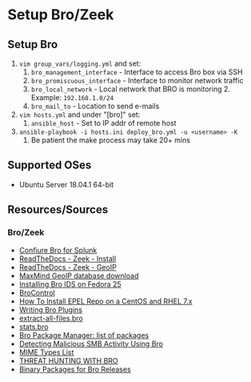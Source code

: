 # Setup Bro/Zeek

## Setup Bro

1. `vim group_vars/logging.yml` and set:
    1. `bro_management_interface` - Interface to access Bro box via SSH
    1. `bro_promiscuous_interface` - Interface to monitor network traffic
    1. `bro_local_network` - Local network that BRO is monitoring
        2. Example: `192.168.1.0/24`
    1. `bro_mail_to` - Location to send e-mails
1. `vim hosts.yml` and under "[bro]" set:
    1. `ansible_host` - Set to IP addr of remote host
1. `ansible-playbook -i hosts.ini deploy_bro.yml -u <username> -K`
    1. Be patient the make process may take 20+ mins

## Supported OSes
* Ubuntu Server 18.04.1 64-bit

## Resources/Sources

### Bro/Zeek

* [Confiure Bro for Splunk](https://undercoverelephant.info/2018/02/07/configuring-bro-for-splunk/)
* [ReadTheDocs - Zeek - Install](https://docs.zeek.org/en/stable/install/install.html)
* [ReadTheDocs - Zeek - GeoIP](https://docs.zeek.org/en/stable/frameworks/geoip.html)
* [MaxMind GeoIP database download](http://geolite.maxmind.com/download/geoip/database/GeoLite2-City.tar.gz)
* [Installing Bro IDS on Fedora 25](https://www.vultr.com/docs/installing-bro-ids-on-fedora-25)
* [BroControl](https://www.bro.org/sphinx/components/broctl/README.html)
* [How To Install EPEL Repo on a CentOS and RHEL 7.x](https://www.cyberciti.biz/faq/installing-rhel-epel-repo-on-centos-redhat-7-x/)
* [Writing Bro Plugins](https://www.bro.org/sphinx-git/devel/plugins.html)
* [extract-all-files.bro](https://www.bro.org/sphinx/scripts/policy/frameworks/files/extract-all-files.bro.html)
* [stats.bro](https://www.bro.org/sphinx/scripts/policy/misc/stats.bro.html)
* [Bro Package Manager: list of packages](http://blog.bro.org/2017/06/bro-package-manager-list-of-packages.html)
* [Detecting Malicious SMB Activity Using Bro](https://www.sans.org/reading-room/whitepapers/detection/detecting-malicious-smb-activity-bro-37472)
* [MIME Types List](https://www.freeformatter.com/mime-types-list.html)
* [THREAT HUNTING WITH BRO](https://sqrrl.com/threat-hunting-bro/)
* [Binary Packages for Bro Releases](https://www.bro.org/download/packages.html) 
